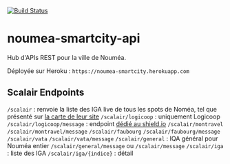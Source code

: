 [![Build Status](https://travis-ci.org/adriens/noumea-smartcity-api.svg?branch=master)](https://travis-ci.org/adriens/noumea-smartcity-api)

# noumea-smartcity-api

Hub d'APIs REST pour la ville de Nouméa.

Déployée sur Heroku : `https://noumea-smartcity.herokuapp.com`


## Scalair Endpoints

`/scalair` : renvoie la liste des IGA live de tous les spots de Noméa, tel
que présenté sur [la carte de leur site](http://www.scalair.nc/)
`/scalair/logicoop` : uniquement Logicoop
`/scalair/logicoop/message` : endpoint [dédié au shield.io](https://shields.io/endpoint)
`/scalair/montravel`
`/scalair/montravel/message`
`/scalair/faubourg`
`/scalair/faubourg/message`
`/scalair/vata`
`/scalair/vata/message`
`/scalair/general` : IQA général pour Nouméa entier
`/scalair/general/message` ou `/scalair/message`
`/scalair/iga` : liste des IGA
`/scalair/iga/{indice}` : détail

